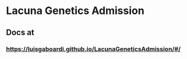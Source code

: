 # Lacuna Genetics Admission

## Docs at

### https://luisgaboardi.github.io/LacunaGeneticsAdmission/#/